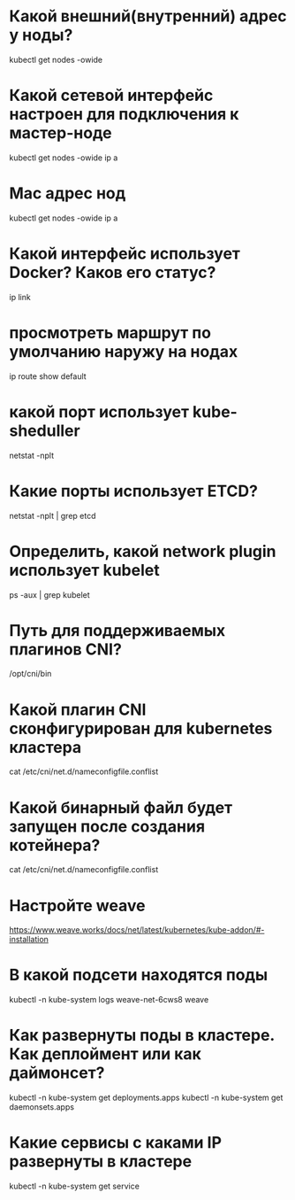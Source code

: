 # Какой внешний(внутренний) адрес у ноды?
kubectl get nodes -owide
# Какой сетевой интерфейс настроен для подключения к мастер-ноде
kubectl get nodes -owide
ip a
# Mac адрес нод
kubectl get nodes -owide
ip a
# Какой интерфейс использует Docker? Каков его статус?
ip link
# просмотреть маршрут по умолчанию наружу на нодах
ip route show default
# какой порт использует kube-sheduller
netstat -nplt
# Какие порты использует ETCD?
netstat -nplt | grep etcd
# Определить, какой network plugin использует kubelet
ps -aux | grep kubelet
# Путь для поддерживаемых плагинов CNI?
/opt/cni/bin
# Какой плагин CNI сконфигурирован для kubernetes кластера
cat /etc/cni/net.d/nameconfigfile.conflist
# Какой бинарный файл будет запущен после создания котейнера?
cat /etc/cni/net.d/nameconfigfile.conflist
# Настройте weave
https://www.weave.works/docs/net/latest/kubernetes/kube-addon/#-installation
# В какой подсети находятся поды
kubectl -n kube-system logs weave-net-6cws8 weave
# Как развернуты поды в кластере. Как деплоймент или как даймонсет?
kubectl -n kube-system get deployments.apps
kubectl -n kube-system get daemonsets.apps
# Какие сервисы с каками IP развернуты в кластере
kubectl -n kube-system get service
# 
